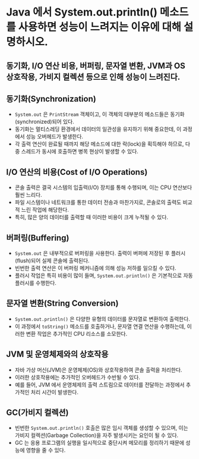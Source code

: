 # Java 에서 System.out.println() 메소드를 사용하면 성능이 느려지는 이유에 대해 설명하시오.

## 동기화, I/O 연산 비용, 버퍼링, 문자열 변환, JVM과 OS 상호작용, 가비지 컬렉션 등으로 인해 성능이 느려진다.

## 동기화(Synchronization)
- `System.out` 은 `PrintStream` 객체이고, 이 객체의 대부분의 메소드들은 동기화(synchronized)되어 있다.
- 동기화는 멀티스레딩 환경에서 데이터의 일관성을 유지하기 위해 중요한데, 이 과정에서 성능 오버헤드가 발생한다.
- 각 출력 연산이 완료될 때까지 해당 메소드에 대한 락(lock)을 획득해야 하므로, 다중 스레드가 동시에 호출하면 병목 현상이 발생할 수 있다.

## I/O 연산의 비용(Cost of I/O Operations)
- 콘솔 출력은 결국 시스템의 입출력(I/O) 장치를 통해 수행되며, 이는 CPU 연산보다 훨씬 느리다.
- 파일 시스템이나 네트워크를 통한 데이터 전송과 마찬가지로, 콘솔로의 출력도 비교적 느린 작업에 해당한다.
- 특히, 많은 양의 데이터를 출력할 때 이러한 비용이 크게 누적될 수 있다.

## 버퍼링(Buffering)
- `System.out` 은 내부적으로 버퍼링을 사용한다. 출력이 버퍼에 저장된 후 플러시(flush)되어 실제 콘솔에 출력된다.
- 빈번한 출력 연산은 이 버퍼링 메커니즘에 의해 성능 저하를 일으킬 수 있다.
- 플러시 작업은 특히 비용이 많이 들며, `System.out.println()` 은 기본적으로 자동 플러시를 수행한다.

## 문자열 변환(String Conversion)
- `System.out.println()` 은 다양한 유형의 데이터를 문자열로 변환하여 출력한다.
- 이 과정에서 `toString()` 메소드를 호출하거나, 문자열 연결 연산을 수행하는데, 이러한 변환 작업은 추가적인 CPU 리소스를 소모한다.

## JVM 및 운영체제와의 상호작용
- 자바 가상 머신(JVM)은 운영체제(OS)와 상호작용하여 콘솔 출력을 처리한다.
- 이러한 상호작용에는 추가적인 오버헤드가 수반될 수 있다.
- 예를 들어, JVM 에서 운영체제의 출력 스트림으로 데이터를 전달하는 과정에서 추가적인 처리 시간이 발생한다.

## GC(가비지 컬렉션)
- 빈번한 `System.out.println()` 호출은 많은 임시 객체를 생성할 수 있으며, 이는 가비지 컬렉션(Garbage Collection)을 자주 발생시키는 요인이 될 수 있다.
- GC 는 응용 프로그램의 실행을 일시적으로 중단시켜 메모리를 정리하기 때문에 성능에 영향을 줄 수 있다.
